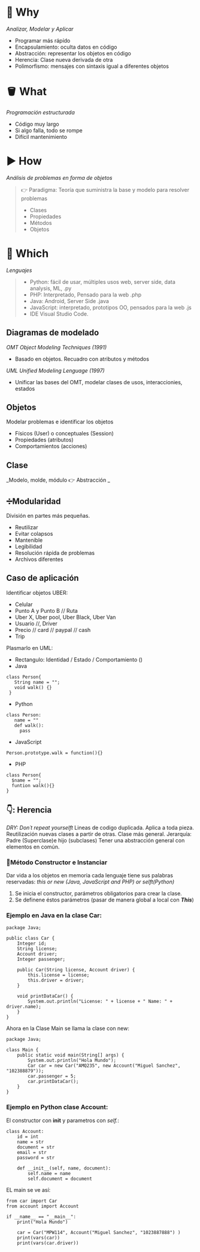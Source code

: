 # 🎯  **Why** 

_Analizar, Modelar y Aplicar_
- Programar más rápído
- Encapsulamiento: oculta datos en código
- Abstracción: representar los objetos en código
- Herencia: Clase nueva derivada de otra
- Polimorfismo: mensajes con sintaxis igual a diferentes objetos

# :bucket: **What**

_Programación estructurada_
- Código muy largo
- Si algo falla, todo se rompe
- Difícil mantenimiento

# ▶️ **How**

_Análisis de problemas en forma de objetos_

> 👉 Paradigma: Teoría que suministra la base y modelo para resolver problemas
> - Clases
> - Propiedades
> - Métodos
> - Objetos

# 🐍 **Which**

_Lenguajes_

> - Python: fácil de usar, múltiples usos web, server side, data analysis, ML, .py
> - PHP: Interpretado, Pensado para la web .php
> - Java: Android, Server Side .java
> - JavaScript: interpretado, prototipos OO, pensados para la web .js
> - IDE Visual Studio Code.

## **Diagramas de modelado**

_OMT Object Modeling Techniques (1991)_
- Basado en objetos. Recuadro con atributos y métodos

_UML Unified Modeling Lenguage (1997)_
- Unificar las bases del OMT, modelar clases de usos, interaccionies, estados

## **Objetos**

Modelar problemas e identificar los objetos
- Físicos (User) o conceptuales (Session)
- Propiedades (atributos)
- Comportamientos (acciones)

## **Clase**

_Modelo, molde, módulo 👉 Abstracción _

## ➗**Modularidad**

División en partes más pequeñas.
- Reutilizar
- Evitar colapsos
- Mantenible
- Legibilidad
- Resolución rápida de problemas
- Archivos diferentes

## **Caso de aplicación**

Identificar objetos UBER:

- Celular 
- Punto A y Punto B // Ruta
- Uber X, Uber pool, Uber Black, Uber Van
- Usuario //, Driver
- Precio // card // paypal // cash
- Trip

Plasmarlo en UML:

- Rectangulo: Identidad / Estado / Comportamiento ()
- Java
```
class Person{
   String name = "";
   void walk() {}  
 } 
```
- Python
```
class Person:
   name = ""
   def walk():
     pass
```
- JavaScript
```
Person.prototype.walk = function(){}
```
- PHP
```
class Person{
  $name = "";
  funtion walk(){}
}
```

## 👇: Herencia

_DRY: Don´t repeat yourselft_
Lineas de codigo duplicada. Aplica a toda pieza. 
Reutilización nuevas clases a partir de otras. Clase más general. 
Jerarquía: Padre (Superclase)e hijo (subclases)
Tener una abstracción general con elementos en común.

### 🌠Método Constructor e Instanciar
Dar vida a los objetos en memoria cada lenguaje tiene sus palabras reservadas:
_this or new (Java, JavaScript and PHP) or selft(Python)_

1. Se inicia el constructor, parámetros obligatorios para crear la clase.
2. Se definene éstos parámetros (pasar de manera global a local con **_This_**)
### Ejemplo en Java en la clase Car:
```
package Java;

public class Car {
    Integer id;
    String license;
    Account driver;
    Integer passenger;

    public Car(String license, Account driver) {
        this.license = license;
        this.driver = driver;
    }

    void printDataCar() {
        System.out.println("License: " + license + " Name: " + driver.name);
    }
}
```
Ahora en la Clase Main se llama la clase con new:
```
package Java;

class Main {
    public static void main(String[] args) {
        System.out.println("Hola Mundo");
        Car car = new Car("AMQ235", new Account("Miguel Sanchez", "102388879"));
        car.passenger = 5;
        car.printDataCar();
    }
}
```

### Ejemplo en Python clase Account:

El constructor con __init__ y parametros con _self._:
```
class Account:
    id = int
    name = str
    document = str
    email = str
    password = str

    def __init__(self, name, document):
        self.name = name
        self.document = document
```
EL main se ve así:
```
from car import Car
from account import Account

if __name__ == "__main__":
    print("Hola Mundo")

    car = Car("MPW114", Account("Miguel Sanchez", "1023887888") )
    print(vars(car))
    print(vars(car.driver))
```







